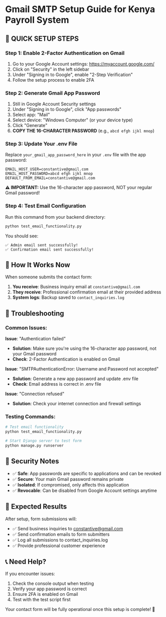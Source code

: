 # Gmail SMTP Setup Guide for Kenya Payroll System

## 🚀 **QUICK SETUP STEPS**

### **Step 1: Enable 2-Factor Authentication on Gmail**
1. Go to your Google Account settings: https://myaccount.google.com/
2. Click on "Security" in the left sidebar
3. Under "Signing in to Google", enable "2-Step Verification"
4. Follow the setup process to enable 2FA

### **Step 2: Generate Gmail App Password**
1. Still in Google Account Security settings
2. Under "Signing in to Google", click "App passwords"
3. Select app: "Mail"
4. Select device: "Windows Computer" (or your device type)
5. Click "Generate"
6. **COPY THE 16-CHARACTER PASSWORD** (e.g., `abcd efgh ijkl mnop`)

### **Step 3: Update Your .env File**
Replace `your_gmail_app_password_here` in your `.env` file with the app password:

```env
EMAIL_HOST_USER=constantive@gmail.com
EMAIL_HOST_PASSWORD=abcd efgh ijkl mnop
DEFAULT_FROM_EMAIL=constantive@gmail.com
```

**⚠️ IMPORTANT:** Use the 16-character app password, NOT your regular Gmail password!

### **Step 4: Test Email Configuration**
Run this command from your backend directory:

```bash
python test_email_functionality.py
```

You should see:
```
✅ Admin email sent successfully!
✅ Confirmation email sent successfully!
```

## 📧 **How It Works Now**

When someone submits the contact form:

1. **You receive**: Business inquiry email at `constantive@gmail.com`
2. **They receive**: Professional confirmation email at their provided address
3. **System logs**: Backup saved to `contact_inquiries.log`

## 🔧 **Troubleshooting**

### **Common Issues:**

**Issue**: "Authentication failed"
- **Solution**: Make sure you're using the 16-character app password, not your Gmail password
- **Check**: 2-Factor Authentication is enabled on Gmail

**Issue**: "SMTPAuthenticationError: Username and Password not accepted"
- **Solution**: Generate a new app password and update .env file
- **Check**: Email address is correct in .env file

**Issue**: "Connection refused"
- **Solution**: Check your internet connection and firewall settings

### **Testing Commands:**
```bash
# Test email functionality
python test_email_functionality.py

# Start Django server to test form
python manage.py runserver
```

## 🔐 **Security Notes**

- ✅ **Safe**: App passwords are specific to applications and can be revoked
- ✅ **Secure**: Your main Gmail password remains private
- ✅ **Isolated**: If compromised, only affects this application
- ✅ **Revocable**: Can be disabled from Google Account settings anytime

## 🎯 **Expected Results**

After setup, form submissions will:
- ✅ Send business inquiries to constantive@gmail.com
- ✅ Send confirmation emails to form submitters
- ✅ Log all submissions to contact_inquiries.log
- ✅ Provide professional customer experience

## 📞 **Need Help?**

If you encounter issues:
1. Check the console output when testing
2. Verify your app password is correct
3. Ensure 2FA is enabled on Gmail
4. Test with the test script first

Your contact form will be fully operational once this setup is complete! 🚀